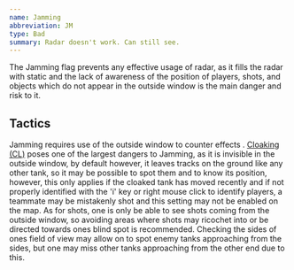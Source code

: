 ```yaml
---
name: Jamming
abbreviation: JM
type: Bad
summary: Radar doesn't work. Can still see.
---
```


The Jamming flag prevents any effective usage of radar, as it fills the radar with static and the lack of awareness of the position of players, shots, and objects which do not appear in the outside window is the main danger and risk to it.

## Tactics

Jamming requires use of the outside window to counter effects . [Cloaking (CL)](../cloaking/) poses one of the largest dangers to Jamming, as it is invisible in the outside window, by default however, it leaves tracks on the ground like any other tank, so it may be possible to spot them and to know its position, however, this only applies if the cloaked tank has moved recently and if not properly identified with the 'i' key or right mouse click to identify players, a teammate may be mistakenly shot and this setting may not be enabled on the map. As for shots, one is only be able to see shots coming from the outside window, so avoiding areas where shots may ricochet into or be directed towards ones blind spot is recommended. Checking the sides of ones field of view may allow on to spot enemy tanks approaching from the sides, but one may miss other tanks approaching from the other end due to this.